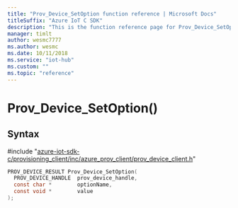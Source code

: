 ```yaml
---                             
title: "Prov_Device_SetOption function reference | Microsoft Docs" 
titleSuffix: "Azure IoT C SDK"            
description: "This is the function reference page for Prov_Device_SetOption() in the Azure IoT C SDK. This SDK is used with the Azure IoT Hub and Azure IoT Hub Device Provisioning Service"            
manager: timlt                 
author: wesmc7777              
ms.author: wesmc               
ms.date: 10/11/2018                    
ms.service: "iot-hub"             
ms.custom: ""                
ms.topic: "reference"        
---                            
```


# Prov_Device_SetOption()

## Syntax

\#include "[azure-iot-sdk-c/provisioning_client/inc/azure_prov_client/prov_device_client.h](../prov-device-client-h.md)"  
```C
PROV_DEVICE_RESULT Prov_Device_SetOption(
  PROV_DEVICE_HANDLE  prov_device_handle,
  const char *        optionName,
  const void *        value
);
```

